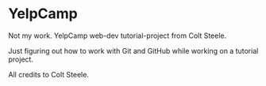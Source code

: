 # YelpCamp
Not my work. YelpCamp web-dev tutorial-project from Colt Steele.

Just figuring out how to work with Git and GitHub while working on a tutorial project. 

All credits to Colt Steele.
